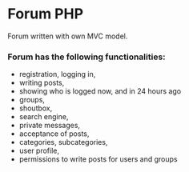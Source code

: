 # Forum PHP

Forum written with own MVC model. 

### Forum has the following functionalities:
* registration, logging in,
* writing posts,
* showing who is logged now, and in 24 hours ago
* groups,
* shoutbox,
* search engine,
* private messages,
* acceptance of posts,
* categories, subcategories,
* user profile,
* permissions to write posts for users and groups
